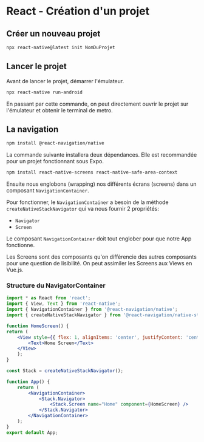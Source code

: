 # React - Création d'un projet

## Créer un nouveau projet

```bash
npx react-native@latest init NomDuProjet
```

## Lancer le projet

Avant de lancer le projet, démarrer l'émulateur.

```bash
npx react-native run-android
```

En passant par cette commande, on peut directement ouvrir le projet sur l'émulateur et obtenir le terminal de metro.

## La navigation 

```bash
npm install @react-navigation/native
```

La commande suivante installera deux dépendances. Elle est recommandée pour un projet fonctionnant sous Expo.
```bash
npm install react-native-screens react-native-safe-area-context
```

Ensuite nous englobons (wrapping) nos différents écrans (screens) dans un composant `NavigationContainer`.

Pour fonctionner, le `NavigationContainer` a besoin de la méthode `createNativeStackNavigator` qui va nous fournir 2 propriétés:
- `Navigator`
- `Screen`

Le composant `NavigationContainer` doit tout englober pour que notre App fonctionne.  

Les Screens sont des composants qu'on différencie des autres composants pour une question de lisibilité. On peut assimiler les Screens aux Views en Vue.js.


### Structure du NavigatorContainer

```jsx
import * as React from 'react';
import { View, Text } from 'react-native';
import { NavigationContainer } from '@react-navigation/native';
import { createNativeStackNavigator } from '@react-navigation/native-stack';

function HomeScreen() {  
return (    
    <View style={{ flex: 1, alignItems: 'center', justifyContent: 'center' }}>      
        <Text>Home Screen</Text>    
    </View>  
    );
}

const Stack = createNativeStackNavigator();

function App() {  
    return (    
        <NavigationContainer>      
            <Stack.Navigator>        
                <Stack.Screen name="Home" component={HomeScreen} />      
            </Stack.Navigator>    
        </NavigationContainer>  
    );
}
export default App;
```